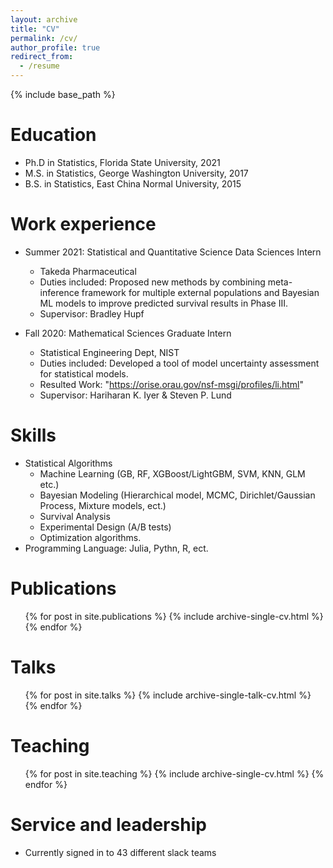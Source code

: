 ```yaml
---
layout: archive
title: "CV"
permalink: /cv/
author_profile: true
redirect_from:
  - /resume
---
```


{% include base_path %}

Education
======
* Ph.D in Statistics, Florida State University, 2021
* M.S. in Statistics, George Washington University, 2017
* B.S. in Statistics, East China Normal University, 2015

Work experience
======
* Summer 2021: Statistical and Quantitative Science Data Sciences Intern
  * Takeda Pharmaceutical
  * Duties included: Proposed new methods by combining meta-inference framework for multiple external populations and Bayesian ML models to improve predicted survival results in Phase III.
  * Supervisor: Bradley Hupf

* Fall 2020: Mathematical Sciences Graduate Intern
  * Statistical Engineering Dept, NIST 
  * Duties included: Developed a tool of model uncertainty assessment for statistical models.
  * Resulted Work: "https://orise.orau.gov/nsf-msgi/profiles/li.html"
  * Supervisor: Hariharan K. Iyer & Steven P. Lund
  
Skills
======
* Statistical Algorithms
  * Machine Learning (GB, RF, XGBoost/LightGBM, SVM, KNN, GLM etc.)
  * Bayesian Modeling (Hierarchical model, MCMC, Dirichlet/Gaussian Process, Mixture models, ect.)
  * Survival Analysis
  * Experimental Design (A/B tests)
  * Optimization algorithms.
* Programming Language: Julia, Pythn, R, ect.

Publications
======
  <ul>{% for post in site.publications %}
    {% include archive-single-cv.html %}
  {% endfor %}</ul>
  
Talks
======
  <ul>{% for post in site.talks %}
    {% include archive-single-talk-cv.html %}
  {% endfor %}</ul>
  
Teaching
======
  <ul>{% for post in site.teaching %}
    {% include archive-single-cv.html %}
  {% endfor %}</ul>
  
Service and leadership
======
* Currently signed in to 43 different slack teams
